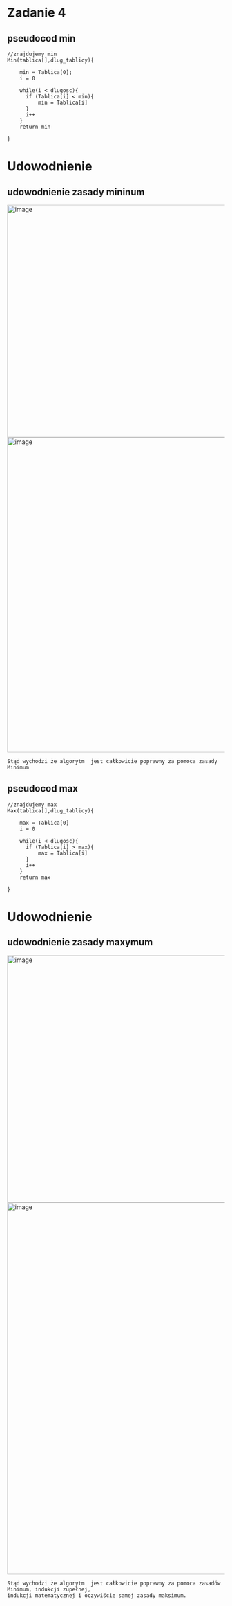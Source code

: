 # Zadanie 4
## pseudocod min
```
//znajdujemy min
Min(tablica[],dlug_tablicy){
    
    min = Tablica[0];
    i = 0
  
    while(i < dlugosc){
      if (Tablica[i] < min){
          min = Tablica[i]
      }
      i++
    }
    return min

}
```
# Udowodnienie

## udowodnienie zasady mininum

<img width="537" alt="image" src="https://user-images.githubusercontent.com/115026306/197417686-29492021-4cb8-47f8-af0b-193cc9e2b4d1.png">

<img width="728" alt="image" src="https://user-images.githubusercontent.com/115026306/197417318-801235aa-611f-4e3f-848b-f6fee26c7338.png">

```
Stąd wychodzi że algorytm  jest całkowicie poprawny za pomoca zasady Minimum
```


## pseudocod max
```
//znajdujemy max
Max(tablica[],dlug_tablicy){
    
    max = Tablica[0]
    i = 0
  
    while(i < dlugosc){
      if (Tablica[i] > max){
          max = Tablica[i]
      }
      i++
    }
    return max

}
```
# Udowodnienie

## udowodnienie zasady maxymum

<img width="571" alt="image" src="https://user-images.githubusercontent.com/115026306/197417897-cbf2519c-e2e6-4488-8484-b1b756e218f6.png">

<img width="859" alt="image" src="https://user-images.githubusercontent.com/115026306/197417930-e26c0888-7176-4f1c-b766-fb57f29b6d7f.png">


```
Stąd wychodzi że algorytm  jest całkowicie poprawny za pomoca zasadów Minimum, indukcji zupełnej, 
indukcji matematycznej i oczywiście samej zasady maksimum.
```
